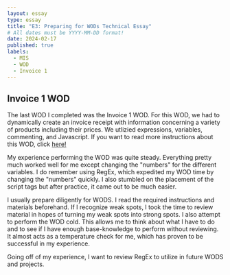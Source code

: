 ```yaml
---
layout: essay
type: essay
title: "E3: Preparing for WODs Technical Essay"
# All dates must be YYYY-MM-DD format!
date: 2024-02-17
published: true
labels:
  - MIS
  - WOD
  - Invoice 1
---
```


## Invoice 1 WOD

The last WOD I completed was the Invoice 1 WOD. For this WOD, we had to dynamically create an invoice receipt with information concerning a variety of products including their prices. We utlizied expressions, variables, commenting, and Javascript. If you want to read more instructions about this WOD, click [here!]([url](https://dport96.github.io/ITM352/morea/060.expressions-operators/experience-preparing-for-WOD.html))

My experience performing the WOD was quite steady. Everything pretty much worked well for me except changing the "numbers" for the different variables. I do remember using RegEx, which expedited my WOD time by changing the "numbers" quickly. I also stumbled on the placement of the script tags but after practice, it came out to be much easier.

I usually prepare diligently for WODS. I read the required instructions and materials beforehand. If I recognize weak spots, I took the time to review material in hopes of turning my weak spots into strong spots. I also attempt to perform the WOD cold. This allows me to think about what I have to do and to see if I have enough base-knowledge to perform without reviewing. It almost acts as a temperature check for me, which has proven to be successful in my experience.

Going off of my experience, I want to review RegEx to utilize in future WODS and projects. 






